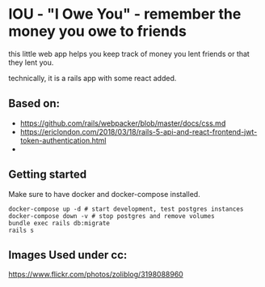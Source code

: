 # IOU - "I Owe You" - remember the money you owe to friends

this little web app helps you keep track of money
you lent friends or that they lent you.

technically, it is a rails app with some react added.

## Based on:

- https://github.com/rails/webpacker/blob/master/docs/css.md
- https://ericlondon.com/2018/03/18/rails-5-api-and-react-frontend-jwt-token-authentication.html
-

## Getting started
Make sure to have docker and docker-compose installed.

```
docker-compose up -d # start development, test postgres instances
docker-compose down -v # stop postgres and remove volumes
bundle exec rails db:migrate
rails s
```


## Images Used under cc:

https://www.flickr.com/photos/zoliblog/3198088960
